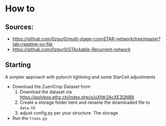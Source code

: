 # How to
## Sources:
* https://github.com/0zgur0/multi-stage-convSTAR-network/tree/master?tab=readme-ov-file
* https://github.com/0zgur0/STAckable-Recurrent-network

## Starting
A simpler approach with pytorch lightning and some StarCell adjustments
- Download the ZueriCrop Dataset from
    1) Download the dataset via https://polybox.ethz.ch/index.php/s/uXfdr2AcXE3QNB6
    2) Create a storage folder here and rename the downloaded file to `data.h5`
    3) adjust config.py per your structure. The storage
- Run the `train.py`